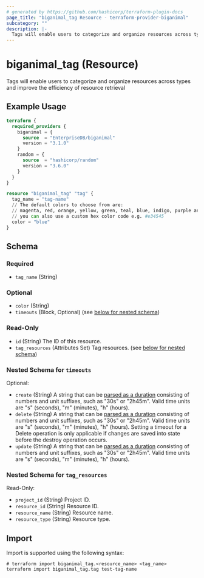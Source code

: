 ```yaml
---
# generated by https://github.com/hashicorp/terraform-plugin-docs
page_title: "biganimal_tag Resource - terraform-provider-biganimal"
subcategory: ""
description: |-
  Tags will enable users to categorize and organize resources across types and improve the efficiency of resource retrieval
---
```


# biganimal_tag (Resource)

Tags will enable users to categorize and organize resources across types and improve the efficiency of resource retrieval

## Example Usage

```terraform
terraform {
  required_providers {
    biganimal = {
      source  = "EnterpriseDB/biganimal"
      version = "3.1.0"
    }
    random = {
      source  = "hashicorp/random"
      version = "3.6.0"
    }
  }
}

resource "biganimal_tag" "tag" {
  tag_name = "tag-name"
  // The default colors to choose from are:
  // magenta, red, orange, yellow, green, teal, blue, indigo, purple and grey
  // you can also use a custom hex color code e.g. #e34545
  color = "blue"
}
```

<!-- schema generated by tfplugindocs -->
## Schema

### Required

- `tag_name` (String)

### Optional

- `color` (String)
- `timeouts` (Block, Optional) (see [below for nested schema](#nestedblock--timeouts))

### Read-Only

- `id` (String) The ID of this resource.
- `tag_resources` (Attributes Set) Tag resources. (see [below for nested schema](#nestedatt--tag_resources))

<a id="nestedblock--timeouts"></a>
### Nested Schema for `timeouts`

Optional:

- `create` (String) A string that can be [parsed as a duration](https://pkg.go.dev/time#ParseDuration) consisting of numbers and unit suffixes, such as "30s" or "2h45m". Valid time units are "s" (seconds), "m" (minutes), "h" (hours).
- `delete` (String) A string that can be [parsed as a duration](https://pkg.go.dev/time#ParseDuration) consisting of numbers and unit suffixes, such as "30s" or "2h45m". Valid time units are "s" (seconds), "m" (minutes), "h" (hours). Setting a timeout for a Delete operation is only applicable if changes are saved into state before the destroy operation occurs.
- `update` (String) A string that can be [parsed as a duration](https://pkg.go.dev/time#ParseDuration) consisting of numbers and unit suffixes, such as "30s" or "2h45m". Valid time units are "s" (seconds), "m" (minutes), "h" (hours).


<a id="nestedatt--tag_resources"></a>
### Nested Schema for `tag_resources`

Read-Only:

- `project_id` (String) Project ID.
- `resource_id` (String) Resource ID.
- `resource_name` (String) Resource name.
- `resource_type` (String) Resource type.

## Import

Import is supported using the following syntax:

```shell
# terraform import biganimal_tag.<resource_name> <tag_name>
terraform import biganimal_tag.tag test-tag-name
```
